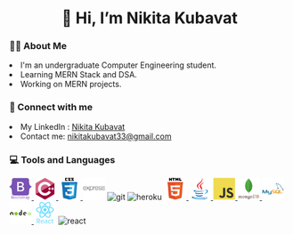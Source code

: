 <h1 align="center">👋 Hi, I’m Nikita Kubavat </h1>


<h3> 👩‍💻 About Me </h3>

<p>
  <li> I'm an undergraduate Computer Engineering student. </li>
  <li> Learning MERN Stack and DSA. </li>
  <li> Working on MERN projects.</li>
</p>

<h3> 🤝 Connect with me </h3>

<li> My LinkedIn : <a href="https://linkedin.com/in/nikita-kubavat-15122001">Nikita Kubavat</a> </li>
<li> Contact me: <a href="mailto:nikitakubavat33@gmail.com">nikitakubavat33@gmail.com</a> </li>

<h3> 💻 Tools and Languages </h3>

<p align="left"> <a href="https://getbootstrap.com" target="_blank" rel="noreferrer"> 
  <img src="https://raw.githubusercontent.com/devicons/devicon/master/icons/bootstrap/bootstrap-plain-wordmark.svg" alt="bootstrap" width="40" height="40"/> </a> <a href="https://www.w3schools.com/cpp/" target="_blank" rel="noreferrer"> 
  <img src="https://raw.githubusercontent.com/devicons/devicon/master/icons/cplusplus/cplusplus-original.svg" alt="cplusplus" width="40" height="40"/> </a> <a href="https://www.w3schools.com/css/" target="_blank" rel="noreferrer"> 
  <img src="https://raw.githubusercontent.com/devicons/devicon/master/icons/css3/css3-original-wordmark.svg" alt="css3" width="40" height="40"/> </a> 
  <img src="https://raw.githubusercontent.com/devicons/devicon/master/icons/express/express-original-wordmark.svg" alt="express" width="40" height="40"/> </a> 
  <img src="https://www.vectorlogo.zone/logos/git-scm/git-scm-icon.svg" alt="git" width="40" height="40"/> </a> 
  <img src="https://www.vectorlogo.zone/logos/heroku/heroku-icon.svg" alt="heroku" width="40" height="40"/> </a> <a href="https://www.w3.org/html/" target="_blank" rel="noreferrer">
  <img src="https://raw.githubusercontent.com/devicons/devicon/master/icons/html5/html5-original-wordmark.svg" alt="html5" width="40" height="40"/> </a> <a href="https://www.java.com" target="_blank" rel="noreferrer"> 
  <img src="https://raw.githubusercontent.com/devicons/devicon/master/icons/java/java-original.svg" alt="java" width="40" height="40"/> </a> <a href="https://developer.mozilla.org/en-US/docs/Web/JavaScript" target="_blank" rel="noreferrer">
  <img src="https://raw.githubusercontent.com/devicons/devicon/master/icons/javascript/javascript-original.svg" alt="javascript" width="40" height="40"/> </a> <a href="https://kotlinlang.org" target="_blank" rel="noreferrer"> 
   <img src="https://raw.githubusercontent.com/devicons/devicon/master/icons/mongodb/mongodb-original-wordmark.svg" alt="mongodb" width="40" height="40"/> </a> <a href="https://www.mysql.com/" target="_blank" rel="noreferrer"> 
  <img src="https://raw.githubusercontent.com/devicons/devicon/master/icons/mysql/mysql-original-wordmark.svg" alt="mysql" width="40" height="40"/> </a> <a href="https://nodejs.org" target="_blank" rel="noreferrer"> 
  <img src="https://raw.githubusercontent.com/devicons/devicon/master/icons/nodejs/nodejs-original-wordmark.svg" alt="nodejs" width="40" height="40"/> </a> 
<img src="https://raw.githubusercontent.com/devicons/devicon/master/icons/react/react-original-wordmark.svg" href="https://reactjs.org/" target="_blank" rel="noreferrer" alt="react" width="40" height="40"/>
  <img src="https://res.cloudinary.com/arcjet-media/image/upload/v1608734952/z8hzeszc9eb3sp3vp3qc.jpg" alt="react" width="40" height="40"/> </a> <a href="https://tailwindcss.com/" target="_blank" rel="noreferrer"> 
